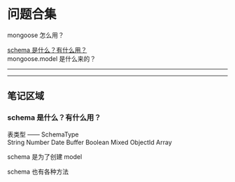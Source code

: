 # 问题合集
mongoose 怎么用？

[schema 是什么？有什么用？](#schema)  
mongoose.model 是什么来的？

***
***
## 笔记区域

### <div id='schema'>schema 是什么？有什么用？</div>
表类型 —— SchemaType  
String  Number  Date  Buffer  Boolean  Mixed  ObjectId  Array  

schema 是为了创建 model

schema 也有各种方法

